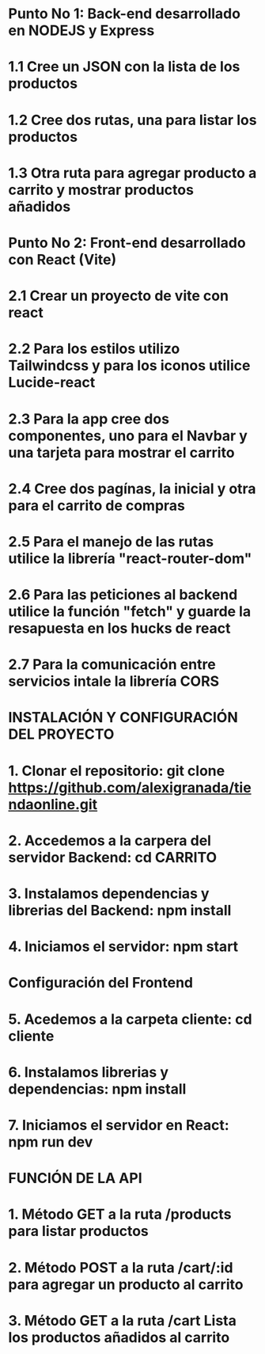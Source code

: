 <!-- Cali, Marzo 4 de 2024
 Autor: Arturo Alexis Granada Giron
 Titulo: Prueba técnica API y Carrito de compras -->

# Punto No 1: Back-end desarrollado en NODEJS y Express
# 1.1 Cree un JSON con la lista de los productos
# 1.2 Cree dos rutas, una para listar los productos
# 1.3 Otra ruta para agregar producto a carrito y mostrar productos añadidos

# Punto No 2: Front-end desarrollado con React (Vite)
# 2.1 Crear un proyecto de vite con react
# 2.2 Para los estilos utilizo Tailwindcss y para los iconos utilice Lucide-react   
# 2.3 Para la app cree dos componentes, uno para el Navbar y una tarjeta para mostrar el carrito
# 2.4 Cree dos pagínas, la inicial y otra para el carrito de compras
# 2.5 Para el manejo de las rutas utilice la librería "react-router-dom"
# 2.6 Para las peticiones al backend utilice la función "fetch" y guarde la resapuesta en los hucks de react
# 2.7 Para la comunicación entre servicios intale la librería CORS 

# INSTALACIÓN Y CONFIGURACIÓN DEL PROYECTO

# 1. Clonar el repositorio: git clone https://github.com/alexigranada/tiendaonline.git
# 2. Accedemos a la carpera del servidor Backend: cd CARRITO
# 3. Instalamos dependencias y librerias del Backend: npm install
# 4. Iniciamos el servidor: npm start

# Configuración del Frontend
# 5. Acedemos a la carpeta cliente: cd cliente
# 6. Instalamos librerias y dependencias: npm install
# 7. Iniciamos el servidor en React: npm run dev

# FUNCIÓN DE LA API

# 1. Método GET a la ruta /products para listar productos
# 2. Método POST a la ruta /cart/:id para agregar un producto al carrito
# 3. Método GET a la ruta /cart Lista los productos añadidos al carrito 